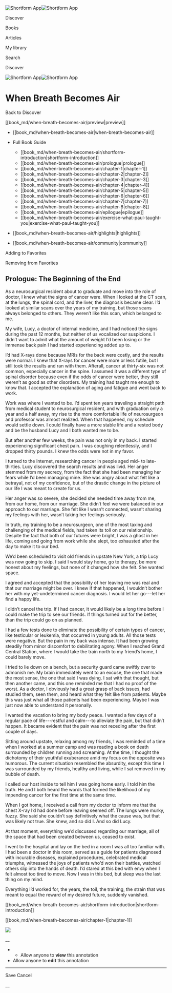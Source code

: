 ![Shortform App](/img/logo.36a2399e.svg)![Shortform App](/img/logo-dark.70c1b072.svg)

Discover

Books

Articles

My library

Search

Discover

![Shortform App](/img/logo.36a2399e.svg)![Shortform App](/img/logo-dark.70c1b072.svg)

# When Breath Becomes Air

Back to Discover

[[book_md/when-breath-becomes-air/preview|preview]]

  * [[book_md/when-breath-becomes-air|when-breath-becomes-air]]
  * Full Book Guide

    * [[book_md/when-breath-becomes-air/shortform-introduction|shortform-introduction]]
    * [[book_md/when-breath-becomes-air/prologue|prologue]]
    * [[book_md/when-breath-becomes-air/chapter-1|chapter-1]]
    * [[book_md/when-breath-becomes-air/chapter-2|chapter-2]]
    * [[book_md/when-breath-becomes-air/chapter-3|chapter-3]]
    * [[book_md/when-breath-becomes-air/chapter-4|chapter-4]]
    * [[book_md/when-breath-becomes-air/chapter-5|chapter-5]]
    * [[book_md/when-breath-becomes-air/chapter-6|chapter-6]]
    * [[book_md/when-breath-becomes-air/chapter-7|chapter-7]]
    * [[book_md/when-breath-becomes-air/chapter-8|chapter-8]]
    * [[book_md/when-breath-becomes-air/epilogue|epilogue]]
    * [[book_md/when-breath-becomes-air/exercise-what-paul-taught-you|exercise-what-paul-taught-you]]
  * [[book_md/when-breath-becomes-air/highlights|highlights]]
  * [[book_md/when-breath-becomes-air/community|community]]



Adding to Favorites 

Removing from Favorites 

## Prologue: The Beginning of the End

As a neurosurgical resident about to graduate and move into the role of doctor, I knew what the signs of cancer were. When I looked at the CT scan, at the lungs, the spinal cord, and the liver, the diagnosis became clear. I’d looked at similar scans over the years of my training, but those scans always belonged to others. They weren’t like this scan, which belonged to me.

My wife, Lucy, a doctor of internal medicine, and I had noticed the signs during the past 12 months, but neither of us vocalized our suspicions. I didn’t want to admit what the amount of weight I’d been losing or the immense back pain I had started experiencing added up to.

I’d had X-rays done because MRIs for the back were costly, and the results were normal. I knew that X-rays for cancer were more or less futile, but I still took the results and ran with them. Afterall, cancer at thirty-six was not common, especially cancer in the spine. I assumed it was a different type of spinal disorder because even if the odds of cancer were better, they still weren’t as good as other disorders. My training had taught me enough to know that. I accepted the explanation of aging and fatigue and went back to work.

Work was where I wanted to be. I’d spent ten years traveling a straight path from medical student to neurosurgical resident, and with graduation only a year and a half away, my rise to the more comfortable life of neurosurgeon and professor was almost realized. When that happened, my schedule would settle down. I could finally have a more stable life and a rested body and be the husband Lucy and I both wanted me to be.

But after another few weeks, the pain was not only in my back. I started experiencing significant chest pain. I was coughing relentlessly, and I dropped thirty pounds. I knew the odds were not in my favor.

I turned to the Internet, researching cancer in people aged mid- to late-thirties. Lucy discovered the search results and was livid. Her anger stemmed from my secrecy, from the fact that she had been managing her fears while I’d been managing mine. She was angry about what felt like a betrayal, not of my confidence, but of the drastic change in the picture of our life I was meant to create for us.

Her anger was so severe, she decided she needed time away from me, from our home, from our marriage. She didn’t feel we were balanced in our approach to our marriage. She felt like I wasn’t connected, wasn’t sharing my feelings with her, wasn’t taking her feelings seriously.

In truth, my training to be a neurosurgeon, one of the most taxing and challenging of the medical fields, had taken its toll on our relationship. Despite the fact that both of our futures were bright, I was a ghost in her life, coming and going from work while she slept, too exhausted after the day to make it to our bed.

We’d been scheduled to visit old friends in upstate New York, a trip Lucy was now going to skip. I said I would stay home, go to therapy, be more honest about my feelings, but none of it changed how she felt. She wanted space.

I agreed and accepted that the possibility of her leaving me was real and that our marriage might be over. I knew if that happened, I wouldn’t bother her with my yet-undetermined cancer diagnosis. I would let her go---let her find a happy life.

I didn’t cancel the trip. If I had cancer, it would likely be a long time before I could make the trip to see our friends. If things turned out for the better, than the trip could go on as planned.

I had a few tests done to eliminate the possibility of certain types of cancer, like testicular or leukemia, that occurred in young adults. All those tests were negative. But the pain in my back was intense. It had been growing steadily from minor discomfort to debilitating agony. When I reached Grand Central Station, where I would take the train north to my friend’s home, I could barely move.

I tried to lie down on a bench, but a security guard came swiftly over to admonish me. My brain immediately went to an excuse, the one that made the most sense, the one that said I was dying. I sat with that thought, but then another came, and this one reminded me that I had no proof of the worst. As a doctor, I obviously had a great grasp of back issues, had studied them, seen them, and heard what they felt like from patients. Maybe this was just what all those patients had been experiencing. Maybe I was just now able to understand it personally.

I wanted the vacation to bring my body peace. I wanted a few days of a regular pace of life---restful and calm---to alleviate the pain, but that didn’t happen. It became evident that the pain was not receding after the first couple of days.

Sitting around upstate, relaxing among my friends, I was reminded of a time when I worked at a summer camp and was reading a book on death surrounded by children running and screaming. At the time, I thought the dichotomy of their youthful exuberance amid my focus on the opposite was humorous. The current situation resembled the absurdity, except this time I was surrounded by my friends, healthy and living, while I sat removed in my bubble of death.

I called our host inside to tell him I was going home early. I told him the truth. He and I both heard the words that formed the likelihood of my impending cancer for the first time at the same time.

When I got home, I received a call from my doctor to inform me that the chest X-ray I’d had done before leaving seemed off. The lungs were murky, fuzzy. She said she couldn’t say definitively what the cause was, but that was likely not true. She knew, and so did I. And so did Lucy.

At that moment, everything we’d discussed regarding our marriage, all of the space that had been created between us, ceased to exist.

I went to the hospital and lay on the bed in a room I was all too familiar with. I had been a doctor in this room, served as a guide for patients diagnosed with incurable diseases, explained procedures, celebrated medical triumphs, witnessed the joys of patients who’d won their battles, watched others slip into the hands of death. I’d stared at this bed with envy when I felt almost too tired to move. Now I was in this bed, but sleep was the last thing on my mind.

Everything I’d worked for, the years, the toil, the training, the strain that was meant to equal the reward of my desired future, suddenly vanished.

[[book_md/when-breath-becomes-air/shortform-introduction|shortform-introduction]]

[[book_md/when-breath-becomes-air/chapter-1|chapter-1]]

![](https://bat.bing.com/action/0?ti=56018282&Ver=2&mid=0ecb60f7-12ca-4b8e-9889-57caeef7a0f3&sid=72e6e650642c11eeb2dd2161d176fe8d&vid=72e70890642c11eeb72d79fe7b6df2c6&vids=0&msclkid=N&pi=0&lg=en-US&sw=800&sh=600&sc=24&nwd=1&tl=Shortform%20%7C%20Book&p=https%3A%2F%2Fwww.shortform.com%2Fapp%2Fbook%2Fwhen-breath-becomes-air%2Fprologue&r=&lt=1277&evt=pageLoad&sv=1&rn=43988)

__

  *   * Allow anyone to **view** this annotation
  * Allow anyone to **edit** this annotation



* * *

Save Cancel

__



